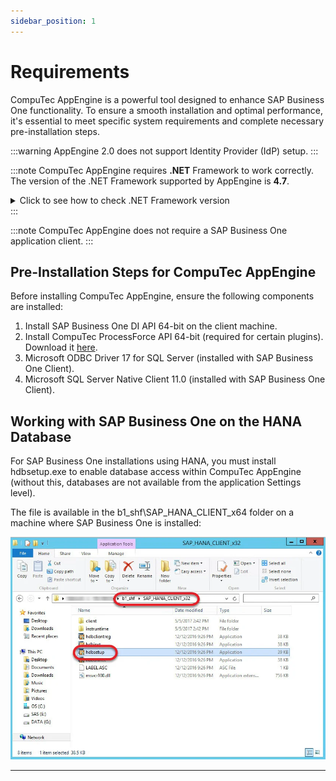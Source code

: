 ```yaml
---
sidebar_position: 1
---
```


# Requirements

CompuTec AppEngine is a powerful tool designed to enhance SAP Business One functionality. To ensure a smooth installation and optimal performance, it's essential to meet specific system requirements and complete necessary pre-installation steps.

:::warning
AppEngine 2.0 does not support Identity Provider (IdP) setup.
:::

:::note
    CompuTec AppEngine requires **.NET** Framework to work correctly. The version of the .NET Framework supported by AppEngine is **4.7**.

<details>
<summary>Click to see how to check .NET Framework version</summary>
<div>
    1. Type in the following command in Command Prompt from Windows applications:
    ```reg query "HKEY_LOCAL_MACHINE\SOFTWARE\Microsoft\NET Framework Setup\NDP\v4\full" /v version```
    ![Prompt](./media/requirements/prompt.png)

        And click enter

    2. The result will show the .NET Framework version

        ![Result](./media/requirements/result.png)

    We recommend installing the latest version of the .NET Framework. You can do this using Windows Update or by manually downloading the necessary files from the Microsoft website.

    | Microsoft .NET Framework 4.7 (Web Installer) | [Link](https://support.microsoft.com/en-au/topic/the-net-framework-4-7-web-installer-for-windows-54cca588-519d-5e78-ea54-2ce5bd84a2ab) |
    | --- | --- |
    | **Microsoft .NET Framework 4.7 (Offline Installer)** | [**Link**](https://support.microsoft.com/en-gb/topic/the-net-framework-4-7-offline-installer-for-windows-f32bcb33-5f94-57ce-6120-62c9526a91f2) |
</div>
</details>
:::

:::note
    CompuTec AppEngine does not require a SAP Business One application client.
:::

## Pre-Installation Steps for CompuTec AppEngine

Before installing CompuTec AppEngine, ensure the following components are installed:

1. Install SAP Business One DI API 64-bit on the client machine.
2. Install CompuTec ProcessForce API 64-bit (required for certain plugins). Download it [here](/docs/processforce/releases/download#computec-processforce-api).
3. Microsoft ODBC Driver 17 for SQL Server (installed with SAP Business One Client).
4. Microsoft SQL Server Native Client 11.0 (installed with SAP Business One Client).

## Working with SAP Business One on the HANA Database

For SAP Business One installations using HANA, you must install hdbsetup.exe to enable database access within CompuTec AppEngine (without this, databases are not available from the application Settings level).

The file is available in the b1_shf\SAP_HANA_CLIENT_x64 folder on a machine where SAP Business One is installed:

![Setup](./media/requirements/hdbsetup.webp)

---
